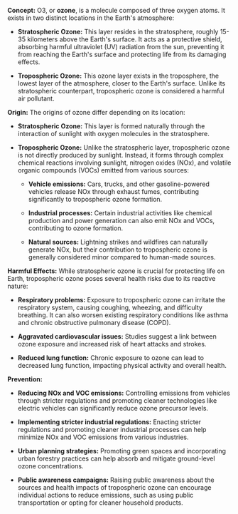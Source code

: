 **Concept:** O3, or **ozone**, is a molecule composed of three oxygen atoms. It exists in two distinct locations in the Earth's atmosphere:

*   **Stratospheric Ozone:** This layer resides in the stratosphere, roughly 15-35 kilometers above the Earth's surface. It acts as a protective shield, absorbing harmful ultraviolet (UV) radiation from the sun, preventing it from reaching the Earth's surface and protecting life from its damaging effects.
    
*   **Tropospheric Ozone:** This ozone layer exists in the troposphere, the lowest layer of the atmosphere, closer to the Earth's surface. Unlike its stratospheric counterpart, tropospheric ozone is considered a harmful air pollutant.
    

**Origin:** The origins of ozone differ depending on its location:

*   **Stratospheric Ozone:** This layer is formed naturally through the interaction of sunlight with oxygen molecules in the stratosphere.
    
*   **Tropospheric Ozone:** Unlike the stratospheric layer, tropospheric ozone is not directly produced by sunlight. Instead, it forms through complex chemical reactions involving sunlight, nitrogen oxides (NOx), and volatile organic compounds (VOCs) emitted from various sources:
    
    *   **Vehicle emissions:** Cars, trucks, and other gasoline-powered vehicles release NOx through exhaust fumes, contributing significantly to tropospheric ozone formation.
        
    *   **Industrial processes:** Certain industrial activities like chemical production and power generation can also emit NOx and VOCs, contributing to ozone formation.
        
    *   **Natural sources:** Lightning strikes and wildfires can naturally generate NOx, but their contribution to tropospheric ozone is generally considered minor compared to human-made sources.
        

**Harmful Effects:** While stratospheric ozone is crucial for protecting life on Earth, tropospheric ozone poses several health risks due to its reactive nature:

*   **Respiratory problems:** Exposure to tropospheric ozone can irritate the respiratory system, causing coughing, wheezing, and difficulty breathing. It can also worsen existing respiratory conditions like asthma and chronic obstructive pulmonary disease (COPD).
    
*   **Aggravated cardiovascular issues:** Studies suggest a link between ozone exposure and increased risk of heart attacks and strokes.
    
*   **Reduced lung function:** Chronic exposure to ozone can lead to decreased lung function, impacting physical activity and overall health.
    

**Prevention:**

*   **Reducing NOx and VOC emissions:** Controlling emissions from vehicles through stricter regulations and promoting cleaner technologies like electric vehicles can significantly reduce ozone precursor levels.
    
*   **Implementing stricter industrial regulations:** Enacting stricter regulations and promoting cleaner industrial processes can help minimize NOx and VOC emissions from various industries.
    
*   **Urban planning strategies:** Promoting green spaces and incorporating urban forestry practices can help absorb and mitigate ground-level ozone concentrations.
    
*   **Public awareness campaigns:** Raising public awareness about the sources and health impacts of tropospheric ozone can encourage individual actions to reduce emissions, such as using public transportation or opting for cleaner household products.